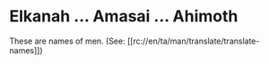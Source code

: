 # Elkanah ... Amasai ... Ahimoth

These are names of men. (See: [[rc://en/ta/man/translate/translate-names]])

